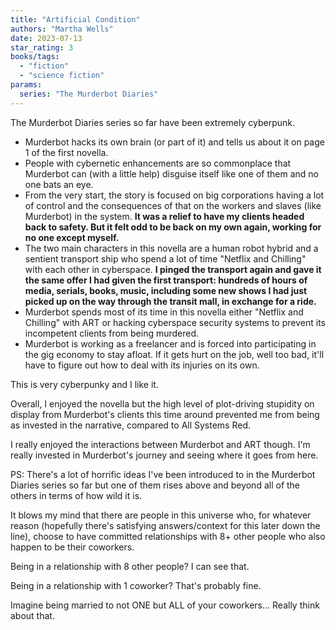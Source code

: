 ```yaml
---
title: "Artificial Condition"
authors: "Martha Wells"
date: 2023-07-13
star_rating: 3
books/tags:
  - "fiction"
  - "science fiction"
params:
  series: "The Murderbot Diaries"
---
```


The Murderbot Diaries series so far have been extremely cyberpunk.

<!--more-->

- Murderbot hacks its own brain (or part of it) and tells us about it on page 1
  of the first novella.
- People with cybernetic enhancements are so commonplace that Murderbot can
  (with a little help) disguise itself like one of them and no one bats an eye.
- From the very start, the story is focused on big corporations having a lot of
  control and the consequences of that on the workers and slaves (like
  Murderbot) in the system. **It was a relief to have my clients headed back to
  safety. But it felt odd to be back on my own again, working for no one except
  myself.**
- The two main characters in this novella are a human robot hybrid and a
  sentient transport ship who spend a lot of time "Netflix and Chilling" with
  each other in cyberspace. **I pinged the transport again and gave it the same
  offer I had given the first transport: hundreds of hours of media, serials,
  books, music, including some new shows I had just picked up on the way through
  the transit mall, in exchange for a ride.**
- Murderbot spends most of its time in this novella either "Netflix and
  Chilling" with ART or hacking cyberspace security systems to prevent its
  incompetent clients from being murdered.
- Murderbot is working as a freelancer and is forced into participating in the
  gig economy to stay afloat. If it gets hurt on the job, well too bad, it'll
  have to figure out how to deal with its injuries on its own.

This is very cyberpunky and I like it.

Overall, I enjoyed the novella but the high level of plot-driving stupidity on
display from Murderbot's clients this time around prevented me from being as
invested in the narrative, compared to All Systems Red.

I really enjoyed the interactions between Murderbot and ART though. I'm really
invested in Murderbot's journey and seeing where it goes from here.

PS: There's a lot of horrific ideas I've been introduced to in the Murderbot
Diaries series so far but one of them rises above and beyond all of the others
in terms of how wild it is.

It blows my mind that there are people in this universe who, for whatever reason
(hopefully there's satisfying answers/context for this later down the line),
choose to have committed relationships with 8+ other people who also happen to
be their coworkers.

Being in a relationship with 8 other people? I can see that.

Being in a relationship with 1 coworker? That's probably fine.

Imagine being married to not ONE but ALL of your coworkers... Really think about
that.
